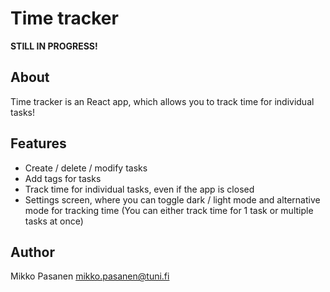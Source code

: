# Time tracker

<b>STILL IN PROGRESS!</b>

## About

Time tracker is an React app, which allows you to
track time for individual tasks!

## Features

- Create / delete / modify tasks
- Add tags for tasks
- Track time for individual tasks, even if the app is closed
- Settings screen, where you can toggle dark / light mode and alternative mode for tracking time (You can either track time for 1 task or multiple tasks at once)

## Author

Mikko Pasanen <mikko.pasanen@tuni.fi>